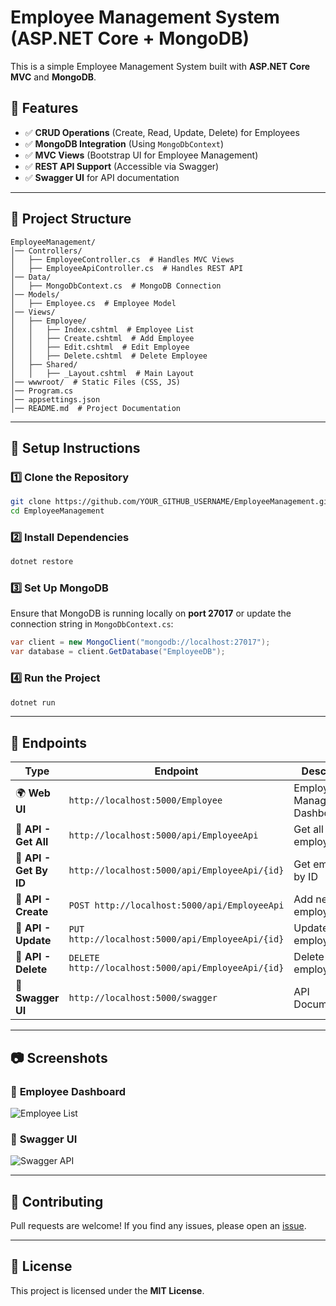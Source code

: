 # Employee Management System (ASP.NET Core + MongoDB)

This is a simple Employee Management System built with **ASP.NET Core MVC** and **MongoDB**.

## 🚀 Features
- ✅ **CRUD Operations** (Create, Read, Update, Delete) for Employees
- ✅ **MongoDB Integration** (Using `MongoDbContext`)
- ✅ **MVC Views** (Bootstrap UI for Employee Management)
- ✅ **REST API Support** (Accessible via Swagger)
- ✅ **Swagger UI** for API documentation

---

## 📂 Project Structure
```
EmployeeManagement/
│── Controllers/
│   ├── EmployeeController.cs  # Handles MVC Views
│   ├── EmployeeApiController.cs  # Handles REST API
│── Data/
│   ├── MongoDbContext.cs  # MongoDB Connection
│── Models/
│   ├── Employee.cs  # Employee Model
│── Views/
│   ├── Employee/
│   │   ├── Index.cshtml  # Employee List
│   │   ├── Create.cshtml  # Add Employee
│   │   ├── Edit.cshtml  # Edit Employee
│   │   ├── Delete.cshtml  # Delete Employee
│   ├── Shared/
│   │   ├── _Layout.cshtml  # Main Layout
│── wwwroot/  # Static Files (CSS, JS)
│── Program.cs
│── appsettings.json
│── README.md  # Project Documentation
```

---

## 📌 Setup Instructions

### 1️⃣ **Clone the Repository**
```sh
git clone https://github.com/YOUR_GITHUB_USERNAME/EmployeeManagement.git
cd EmployeeManagement
```

### 2️⃣ **Install Dependencies**
```sh
dotnet restore
```

### 3️⃣ **Set Up MongoDB**
Ensure that MongoDB is running locally on **port 27017** or update the connection string in `MongoDbContext.cs`:
```csharp
var client = new MongoClient("mongodb://localhost:27017");
var database = client.GetDatabase("EmployeeDB");
```

### 4️⃣ **Run the Project**
```sh
dotnet run
```

---

## 🔗 **Endpoints**
| **Type** | **Endpoint** | **Description** |
|----------|-------------|----------------|
| 🌍 **Web UI** | `http://localhost:5000/Employee` | Employee Management Dashboard |
| 📌 **API - Get All** | `http://localhost:5000/api/EmployeeApi` | Get all employees |
| 📌 **API - Get By ID** | `http://localhost:5000/api/EmployeeApi/{id}` | Get employee by ID |
| 📌 **API - Create** | `POST http://localhost:5000/api/EmployeeApi` | Add new employee |
| 📌 **API - Update** | `PUT http://localhost:5000/api/EmployeeApi/{id}` | Update employee |
| 📌 **API - Delete** | `DELETE http://localhost:5000/api/EmployeeApi/{id}` | Delete employee |
| 📌 **Swagger UI** | `http://localhost:5000/swagger` | API Documentation |

---

## 📷 **Screenshots**
### 🎯 **Employee Dashboard**
![Employee List](https://via.placeholder.com/800x400?text=Employee+Dashboard)

### 🎯 **Swagger UI**
![Swagger API](https://via.placeholder.com/800x400?text=Swagger+UI)

---

## 🤝 **Contributing**
Pull requests are welcome! If you find any issues, please open an [issue](https://github.com/YOUR_GITHUB_USERNAME/EmployeeManagement/issues).

---

## 📜 **License**
This project is licensed under the **MIT License**.
